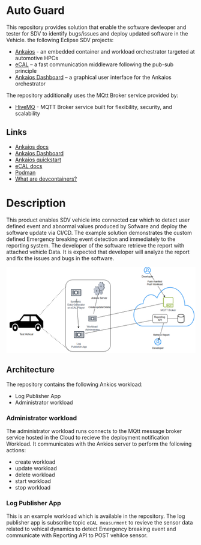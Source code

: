 # Auto Guard

This repository provides solution that enable the software devleoper and tester for SDV to identify bugs/issues and deploy updated software in the Vehicle.
the following Eclipse SDV projects:
* [Ankaios](https://eclipse-ankaios.github.io/ankaios/latest/) - an embedded container and workload orchestrator targeted at automotive HPCs
* [eCAL](https://ecal.io/) – a fast communication middleware following the pub-sub principle
* [Ankaios Dashboard](https://github.com/FelixMoelders/ankaios-dashboard) – a graphical user interface for the Ankaios orchestrator

The repository additionally uses the MQtt Broker service provided by:
* [HiveMQ](https://www.hivemq.com/) - MQTT Broker service built for flexibility, security, and scalability


## Links

- [Ankaios docs](https://eclipse-ankaios.github.io/ankaios/0.5/)
- [Ankaios Dashboard](https://github.com/FelixMoelders/ankaios-dashboard)
- [Ankaios quickstart](https://eclipse-ankaios.github.io/ankaios/0.5/usage/quickstart/)
- [eCAL docs](https://eclipse-ecal.github.io/ecal/)
- [Podman](https://docs.podman.io/en/v4.9.3/)
- [What are devcontainers?](https://containers.dev/)

# Description
This product enables SDV vehicle into connected car which to detect user defined event and abnormal values produced by Sofware and deploy the software update via CI/CD.
The example solution demonstrates the custom defined Emergency breaking event detection and immediately to the reporting system. The developer of the software retrieve
the report with attached vehicle Data. It is expected that developer will analyze the report and fix the issues and bugs in the software.



![Context View](diagrams/architecture_diagram.PNG)

## Architecture

The repository contains the following Ankios workload:
- Log Publisher App
- Administrator workload

### Administrator workload

The administrator workload runs connects to the MQtt message broker service hosted in the Cloud to recieve the deployment notification Workload. It communicates with the Ankios server to perform the following actions:
- create workload
- update workload
- delete workload
- start workload
- stop workload

### Log Publisher App
This is an example workload which is available in the repository. The log publisher app is subscribe topic `eCAL measurment` to revieve the sensor data related to 
vehical dynamics to detect Emergency breaking event and communicate with Reporting API to POST vehilce sensor.